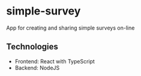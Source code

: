 

# simple-survey

App for creating and sharing simple surveys on-line 

## Technologies

- Frontend: React with TypeScript
- Backend: NodeJS
